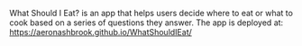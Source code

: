 What Should I Eat? is an app that helps users decide where to eat or what to cook based on a series of questions they answer. The app is deployed at: https://aeronashbrook.github.io/WhatShouldIEat/
